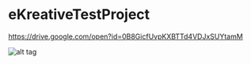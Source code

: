 # eKreativeTestProject

https://drive.google.com/open?id=0B8GicfUvpKXBTTd4VDJxSUYtamM

![alt tag](http://qrcoder.ru/code/?https%3A%2F%2Fdrive.google.com%2Fopen%3Fid%3D0B8GicfUvpKXBTTd4VDJxSUYtamM&10&0)
